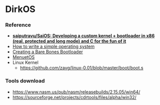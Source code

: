 DirkOS
=============
### Reference
- [**saiputravu/SaiOS: Developing a custom kernel + bootloader in x86 (real, protected and long mode) and C for the fun of it**](https://github.com/saiputravu/SaiOS)
- [How to write a simple operating system](http://mikeos.sourceforge.net/write-your-own-os.html)
- [Creating a Bare Bones Bootloader](https://www.reinterpretcast.com/creating-a-bare-bones-bootloader)
- [MenuetOS](http://menuetos.net/)
- Linux Kernel
  - https://github.com/zavg/linux-0.01/blob/master/boot/boot.s
 
### Tools download
- https://www.nasm.us/pub/nasm/releasebuilds/2.15.05/win64/
- https://sourceforge.net/projects/cdrtools/files/alpha/win32/